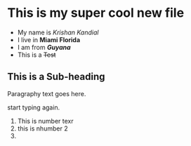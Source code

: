 # This is my super cool new file

* My name is *Krishan Kandial*
* I live in **Miami Florida**
* I am from **_Guyana_**
* This is a ~~Test~~

## This is a Sub-heading

Paragraphy text goes here.

start typing again.

1. This is number  texr
2. this is nhumber 2
3. 